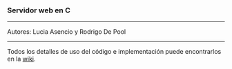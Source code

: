 ### Servidor web en C
---
Autores: Lucia Asencio y Rodrigo De Pool

---

Todos los detalles de uso del código e implementación puede encontrarlos en la
[wiki](https://vega.ii.uam.es/2301_12/practica1/wikis/home).

